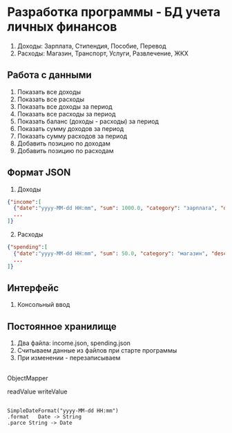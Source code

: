 # Разработка программы - БД учета личных финансов

1. Доходы: Зарплата, Стипендия, Пособие, Перевод
2. Расходы: Магазин, Транспорт, Услуги, Развлечение, ЖКХ

## Работа с данными
1. Показать все доходы
2. Показать все расходы
3. Показать все доходы за период
4. Показать все расходы за период
5. Показать баланс (доходы - расходы) за период
6. Показать сумму доходов за период
7. Показать сумму расходов за период
8. Добавить позицию по доходам
9. Добавить позицию по расходам

## Формат JSON

1. Доходы
```json
{"income":[
  {"date":"yyyy-MM-dd HH:mm", "sum": 1000.0, "category": "зарплата", "description": "з/п за январь"},
  ...
]}
```

2. Расходы
```json
{"spending":[
  {"date":"yyyy-MM-dd HH:mm", "sum": 50.0, "category": "магазин", "description": "газировка"},
  ...
]}
```

## Интерфейс

1. Консольный ввод

## Постоянное хранилище
1. Два файла: income.json, spending.json
2. Считываем данные из файлов при старте программы
3. При изменении - перезаписываем


## 
ObjectMapper

readValue
writeValue

##
```
SimpleDateFormat("yyyy-MM-dd HH:mm")
.format   Date -> String
.parce String -> Date
```